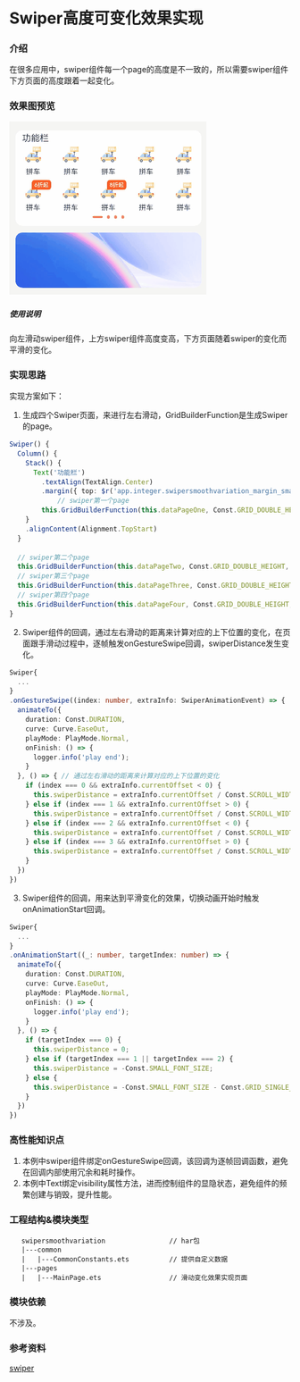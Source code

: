 # Swiper高度可变化效果实现

### 介绍

在很多应用中，swiper组件每一个page的高度是不一致的，所以需要swiper组件下方页面的高度跟着一起变化。

### 效果图预览

![](../../entry/src/main/resources/base/media/swiper_smooth_variation.gif)

##### 使用说明

向左滑动swiper组件，上方swiper组件高度变高，下方页面随着swiper的变化而平滑的变化。

### 实现思路

实现方案如下：
1. 生成四个Swiper页面，来进行左右滑动，GridBuilderFunction是生成Swiper的page。
```typescript
Swiper() {
  Column() {
    Stack() {
      Text('功能栏')
        .textAlign(TextAlign.Center)
        .margin({ top: $r('app.integer.swipersmoothvariation_margin_small'), left: $r('app.integer.swipersmoothvariation_default_padding') })
            // swiper第一个page
        this.GridBuilderFunction(this.dataPageOne, Const.GRID_DOUBLE_HEIGHT, Const.GRID_TEMPLATE)
    }
    .alignContent(Alignment.TopStart)
  }

  // swiper第二个page
  this.GridBuilderFunction(this.dataPageTwo, Const.GRID_DOUBLE_HEIGHT, Const.GRID_TEMPLATE)
  // swiper第三个page
  this.GridBuilderFunction(this.dataPageThree, Const.GRID_DOUBLE_HEIGHT, Const.GRID_TEMPLATE)
  // swiper第四个page
  this.GridBuilderFunction(this.dataPageFour, Const.GRID_DOUBLE_HEIGHT, Const.GRID_TEMPLATE)
}
```
2. Swiper组件的回调，通过左右滑动的距离来计算对应的上下位置的变化，在页面跟手滑动过程中，逐帧触发onGestureSwipe回调，swiperDistance发生变化。
```typescript
Swiper{
  ...
}
.onGestureSwipe((index: number, extraInfo: SwiperAnimationEvent) => {
  animateTo({
    duration: Const.DURATION,
    curve: Curve.EaseOut,
    playMode: PlayMode.Normal,
    onFinish: () => {
      logger.info('play end');
    }
  }, () => { // 通过左右滑动的距离来计算对应的上下位置的变化
    if (index === 0 && extraInfo.currentOffset < 0) {
      this.swiperDistance = extraInfo.currentOffset / Const.SCROLL_WIDTH * Const.SMALL_FONT_SIZE;
    } else if (index === 1 && extraInfo.currentOffset > 0) {
      this.swiperDistance = extraInfo.currentOffset / Const.SCROLL_WIDTH * Const.SMALL_FONT_SIZE - Const.SMALL_FONT_SIZE;
    } else if (index === 2 && extraInfo.currentOffset < 0) {
      this.swiperDistance = extraInfo.currentOffset / Const.SCROLL_WIDTH * Const.GRID_SINGLE_HEIGHT - Const.SMALL_FONT_SIZE;
    } else if (index === 3 && extraInfo.currentOffset > 0) {
      this.swiperDistance = extraInfo.currentOffset / Const.SCROLL_WIDTH * Const.GRID_SINGLE_HEIGHT - Const.SMALL_FONT_SIZE - Const.GRID_SINGLE_HEIGHT;
    }
  })
})
```
3. Swiper组件的回调，用来达到平滑变化的效果，切换动画开始时触发onAnimationStart回调。
```typescript
Swiper{
  ...
}
.onAnimationStart((_: number, targetIndex: number) => {
  animateTo({
    duration: Const.DURATION,
    curve: Curve.EaseOut,
    playMode: PlayMode.Normal,
    onFinish: () => {
      logger.info('play end');
    }
  }, () => {
    if (targetIndex === 0) {
      this.swiperDistance = 0;
    } else if (targetIndex === 1 || targetIndex === 2) {
      this.swiperDistance = -Const.SMALL_FONT_SIZE;
    } else {
      this.swiperDistance = -Const.SMALL_FONT_SIZE - Const.GRID_SINGLE_HEIGHT;
    }
  })
})
```
### 高性能知识点

1. 本例中swiper组件绑定onGestureSwipe回调，该回调为逐帧回调函数，避免在回调内部使用冗余和耗时操作。
2. 本例中Text绑定visibility属性方法，进而控制组件的显隐状态，避免组件的频繁创建与销毁，提升性能。

### 工程结构&模块类型

```
   swipersmoothvariation                // har包
   |---common
   |   |---CommonConstants.ets          // 提供自定义数据    
   |---pages
   |   |---MainPage.ets                 // 滑动变化效果实现页面
```

### 模块依赖

不涉及。

### 参考资料

[swiper](https://developer.huawei.com/consumer/cn/doc/harmonyos-references/ts-container-swiper-0000001774121298)

